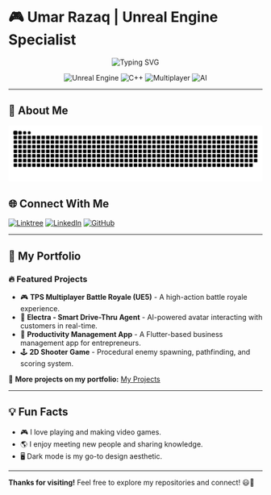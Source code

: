 # 🎮 Umar Razaq | Unreal Engine Specialist

<p align="center">
  <img src="https://readme-typing-svg.herokuapp.com?font=Fira+Code&weight=600&size=26&pause=1000&color=37F4D3&center=true&vCenter=true&width=600&lines=Unreal+Engine+5+Developer;AI+Systems+Architect;Gameplay+Programmer;Immersive+Experience+Crafter" alt="Typing SVG" />
</p>

<div align="center">
  
  ![Unreal Engine](https://img.shields.io/badge/-Unreal%20Engine%205.3-0E1128?style=for-the-badge&logo=unrealengine&logoColor=white)
  ![C++](https://img.shields.io/badge/-C++-00599C?style=for-the-badge&logo=c%2B%2B&logoColor=white)
  ![Multiplayer](https://img.shields.io/badge/-Multiplayer-FF4D00?style=for-the-badge&logo=unity&logoColor=white)
  ![AI](https://img.shields.io/badge/-AI%20Systems-FF6F00?style=for-the-badge&logo=openai&logoColor=white)
  
</div>

---

## 🚀 About Me



<picture>
  <source media="(prefers-color-scheme: dark)" srcset="github-user-contribution.svg" />
  <source media="(prefers-color-scheme: light)" srcset="github-user-contribution.svg" />
  <img alt="github-snake" src="github-user-contribution.svg" />
</picture>






## 🌐 Connect With Me
[![Linktree](https://img.shields.io/badge/Linktree-%2300C300.svg?style=for-the-badge&logo=linktree&logoColor=white)](https://linktr.ee/urumarrazzaq)
[![LinkedIn](https://img.shields.io/badge/LinkedIn-%230A66C2.svg?style=for-the-badge&logo=linkedin&logoColor=white)](https://www.linkedin.com/in/urumarrazzaq/)
[![GitHub](https://img.shields.io/badge/GitHub-%23181717.svg?style=for-the-badge&logo=github&logoColor=white)](https://github.com/Umairaqil)

---

## 📂 My Portfolio
### 🔥 Featured Projects
- 🎮 **TPS Multiplayer Battle Royale (UE5)** - A high-action battle royale experience.
- 🤖 **Electra - Smart Drive-Thru Agent** - AI-powered avatar interacting with customers in real-time.
- 📱 **Productivity Management App** - A Flutter-based business management app for entrepreneurs.
- 🕹 **2D Shooter Game** - Procedural enemy spawning, pathfinding, and scoring system.

🔗 **More projects on my portfolio:** [My Projects](https://linktr.ee/urumarrazzaq)

---



## 💡 Fun Facts
- 🎮 I love playing and making video games.
- 🌎 I enjoy meeting new people and sharing knowledge.
- 🖥️ Dark mode is my go-to design aesthetic.

---

**Thanks for visiting!** Feel free to explore my repositories and connect! 😃🚀
